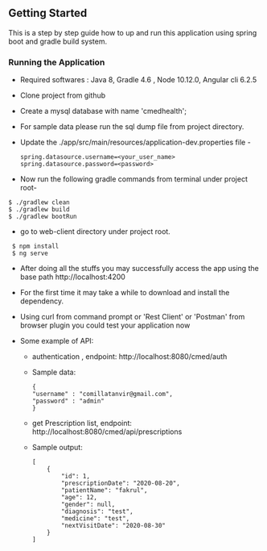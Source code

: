 ## Getting Started

This is a step by step guide how to up and run this  application using spring boot and gradle build system.


### Running the Application

*  Required softwares : Java 8, Gradle 4.6 , Node 10.12.0, Angular cli 6.2.5

* Clone project from github

* Create a mysql database with name 'cmedhealth';

* For sample data please run the sql dump file from project directory.

* Update the ./app/src/main/resources/application-dev.properties file - 

    ```
    spring.datasource.username=<your_user_name>
    spring.datasource.password=<password>
    ```
    
*  Now run the following gradle commands from terminal under project root- 


```
$ ./gradlew clean
$ ./gradlew build
$ ./gradlew bootRun
```
* go to web-client directory under project root. 

```
 $ npm install 
 $ ng serve

```


* After doing all the stuffs you may successfully access the app using the base path http://localhost:4200

* For the first time it may take a while to download and install the dependency.

* Using curl from command prompt or 'Rest Client' or 'Postman' from browser plugin you could test your application now

* Some example of API: 
    * authentication , endpoint: http://localhost:8080/cmed/auth
    
    * Sample data: 

        ```
       {
       	"username" : "comillatanvir@gmail.com",
       	"password" : "admin"
       }
        ```
        
    * get Prescription list, endpoint: http://localhost:8080/cmed/api/prescriptions
    * Sample output:
        
        ```
        [
            {
                "id": 1,
                "prescriptionDate": "2020-08-20",
                "patientName": "fakrul",
                "age": 12,
                "gender": null,
                "diagnosis": "test",
                "medicine": "test",
                "nextVisitDate": "2020-08-30"
            }
        ] 
        ```
